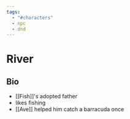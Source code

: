 ```yaml
---
tags:
  - "#characters"
  - npc
  - dnd
---
```

# River
## Bio
- [[Fish]]'s adopted father
- likes fishing
- [[Ave]] helped him catch a barracuda once
